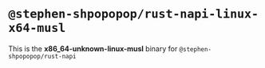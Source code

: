 # `@stephen-shpopopop/rust-napi-linux-x64-musl`

This is the **x86_64-unknown-linux-musl** binary for `@stephen-shpopopop/rust-napi`
